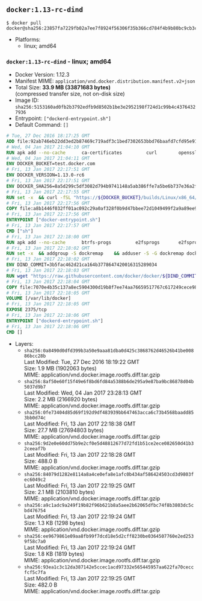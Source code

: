 ## `docker:1.13-rc-dind`

```console
$ docker pull docker@sha256:23857fa7229fb02a7ee7f8924f56306f35b366cd784f4b9b80bc9cb3c9ddf760
```

-	Platforms:
	-	linux; amd64

### `docker:1.13-rc-dind` - linux; amd64

-	Docker Version: 1.12.3
-	Manifest MIME: `application/vnd.docker.distribution.manifest.v2+json`
-	Total Size: **33.9 MB (33871683 bytes)**  
	(compressed transfer size, not on-disk size)
-	Image ID: `sha256:5153160ad0fb2b3792edfb9d8502b1be3e2952198f724d1c99b4c43764327936`
-	Entrypoint: `["dockerd-entrypoint.sh"]`
-	Default Command: `[]`

```dockerfile
# Tue, 27 Dec 2016 18:17:25 GMT
ADD file:92ab746eb22dd3ed2b87469c719adf3c1bed7302653bbd76baafd7cfd95e911e in / 
# Wed, 04 Jan 2017 21:04:10 GMT
RUN apk add --no-cache 		ca-certificates 		curl 		openssl
# Wed, 04 Jan 2017 21:04:11 GMT
ENV DOCKER_BUCKET=test.docker.com
# Fri, 13 Jan 2017 22:17:51 GMT
ENV DOCKER_VERSION=1.13.0-rc6
# Fri, 13 Jan 2017 22:17:51 GMT
ENV DOCKER_SHA256=8a5d299c5df3082d794b9741148a5ab386ffe7a5be6b737e36a2f5c70e005aae
# Fri, 13 Jan 2017 22:17:55 GMT
RUN set -x 	&& curl -fSL "https://${DOCKER_BUCKET}/builds/Linux/x86_64/docker-${DOCKER_VERSION}.tgz" -o docker.tgz 	&& echo "${DOCKER_SHA256} *docker.tgz" | sha256sum -c - 	&& tar -xzvf docker.tgz 	&& mv docker/* /usr/local/bin/ 	&& rmdir docker 	&& rm docker.tgz 	&& docker -v
# Fri, 13 Jan 2017 22:17:56 GMT
COPY file:a8b1446f032ff01ac092c29a0af328f0b9d47bbee72d1049499f2a9a89ee988a in /usr/local/bin/ 
# Fri, 13 Jan 2017 22:17:56 GMT
ENTRYPOINT ["docker-entrypoint.sh"]
# Fri, 13 Jan 2017 22:17:57 GMT
CMD ["sh"]
# Fri, 13 Jan 2017 22:18:00 GMT
RUN apk add --no-cache 		btrfs-progs 		e2fsprogs 		e2fsprogs-extra 		iptables 		xfsprogs 		xz
# Fri, 13 Jan 2017 22:18:02 GMT
RUN set -x 	&& addgroup -S dockremap 	&& adduser -S -G dockremap dockremap 	&& echo 'dockremap:165536:65536' >> /etc/subuid 	&& echo 'dockremap:165536:65536' >> /etc/subgid
# Fri, 13 Jan 2017 22:18:02 GMT
ENV DIND_COMMIT=3b5fac462d21ca164b3778647420016315289034
# Fri, 13 Jan 2017 22:18:03 GMT
RUN wget "https://raw.githubusercontent.com/docker/docker/${DIND_COMMIT}/hack/dind" -O /usr/local/bin/dind 	&& chmod +x /usr/local/bin/dind
# Fri, 13 Jan 2017 22:18:04 GMT
COPY file:7070e4b35c137a8ec5904300d19b8f7ee74aa76659517767c617249cece98a4a in /usr/local/bin/ 
# Fri, 13 Jan 2017 22:18:05 GMT
VOLUME [/var/lib/docker]
# Fri, 13 Jan 2017 22:18:05 GMT
EXPOSE 2375/tcp
# Fri, 13 Jan 2017 22:18:06 GMT
ENTRYPOINT ["dockerd-entrypoint.sh"]
# Fri, 13 Jan 2017 22:18:06 GMT
CMD []
```

-	Layers:
	-	`sha256:0a8490d0dfd399b3a50e9aaa81dba0d425c3868762d46526b41be00886bcc28b`  
		Last Modified: Tue, 27 Dec 2016 18:19:22 GMT  
		Size: 1.9 MB (1902063 bytes)  
		MIME: application/vnd.docker.image.rootfs.diff.tar.gzip
	-	`sha256:8af50e60f15f49e6f8bd6fd84a5388b6de295a9e87ba9bc86878d04b5037d9b7`  
		Last Modified: Wed, 04 Jan 2017 23:28:13 GMT  
		Size: 2.2 MB (2166920 bytes)  
		MIME: application/vnd.docker.image.rootfs.diff.tar.gzip
	-	`sha256:0fe73404d85d69f192d9df483939bb647463acca6c73b4568baadd853bb0d74c`  
		Last Modified: Fri, 13 Jan 2017 22:18:38 GMT  
		Size: 27.7 MB (27694803 bytes)  
		MIME: application/vnd.docker.image.rootfs.diff.tar.gzip
	-	`sha256:9d2e0e60dd75b9e2cf0e5d48812677d72fd1b51ce2ece082650d41b32ceeaf7b`  
		Last Modified: Fri, 13 Jan 2017 22:18:28 GMT  
		Size: 488.0 B  
		MIME: application/vnd.docker.image.rootfs.diff.tar.gzip
	-	`sha256:84079d1282e8114a8a4ce0efa8e1afc0b434af586424503cd3d9803fec6049c2`  
		Last Modified: Fri, 13 Jan 2017 22:19:25 GMT  
		Size: 2.1 MB (2103810 bytes)  
		MIME: application/vnd.docker.image.rootfs.diff.tar.gzip
	-	`sha256:a9c1adc9a249f19b82f96b621b8a5aee2b62065dfbc74f8b3803dc5cbd476754`  
		Last Modified: Fri, 13 Jan 2017 22:19:24 GMT  
		Size: 1.3 KB (1298 bytes)  
		MIME: application/vnd.docker.image.rootfs.diff.tar.gzip
	-	`sha256:ee9679861e09aa8fb99f7dcd18e5d2cff8230be0364507760e2ed2539f58c7a0`  
		Last Modified: Fri, 13 Jan 2017 22:19:24 GMT  
		Size: 1.8 KB (1819 bytes)  
		MIME: application/vnd.docker.image.rootfs.diff.tar.gzip
	-	`sha256:93ea1c3c12da387142e5ccec1acd97332e565445957aa622fa70ceccfcf5c7fa`  
		Last Modified: Fri, 13 Jan 2017 22:19:25 GMT  
		Size: 482.0 B  
		MIME: application/vnd.docker.image.rootfs.diff.tar.gzip
